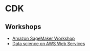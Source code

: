 # CDK

## Workshops

* [Amazon SageMaker Workshop](https://sagemaker-workshop.com/)
* [Data science on AWS Web Services](https://github.com/data-science-on-aws/workshop)